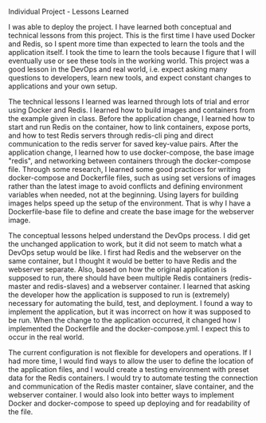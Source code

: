 Individual Project - Lessons Learned

I was able to deploy the project. I have learned both conceptual and technical 
lessons from this project. This is the first time I have used Docker and Redis,
so I spent more time than expected to learn the tools and the application 
itself. I took the time to learn the tools because I figure that I will 
eventually use or see these tools in the working world. This project was a good
lesson in the DevOps and real world, i.e. expect asking many questions to 
developers, learn new tools, and expect constant changes to applications and
your own setup.   

The technical lessons I learned was learned through lots of trial and error 
using Docker and Redis. I learned how to build images and containers from the 
example given in class. Before the application change, I learned how to start
and run Redis on the container, how to link containers, expose ports, and how 
to test Redis servers through redis-cli ping and direct communication to the 
redis server for saved key-value pairs. After the application change, I learned
how to use docker-compose, the base image "redis", and networking between 
containers through the docker-compose file. Through some research, I learned 
some good practices for writing docker-compose and Dockerfile files, such as 
using set versions of images rather than the latest image to avoid conflicts
and defining environment variables when needed, not at the beginning. Using 
layers for building images helps speed up the setup of the environment. That is
why I have a Dockerfile-base file to define and create the base image for the 
webserver image. 

The conceptual lessons helped understand the DevOps process. I did get the 
unchanged application to work, but it did not seem to match what a DevOps setup
would be like. I first had Redis and the webserver on the same container, but
I thought it would be better to have Redis and the webserver separate. Also, 
based on how the original application is supposed to run, there should have 
been multiple Redis containers (redis-master and redis-slaves) and a webserver 
container. I learned that asking the developer how the application is supposed 
to run is (extremely) necessary for automating the build, test, and deployment. 
I found a way to implement the application, but it was incorrect on how it was 
supposed to be run. When the change to the application occurred, it changed how 
I implemented the Dockerfile and the docker-compose.yml. I expect this to occur
in the real world. 

The current configuration is not flexible for developers and operations. If I 
had more time, I would find ways to allow the user to define the location of the 
application files, and I would create a testing environment with preset data for 
the Redis containers. I would try to automate testing the connection and 
communication of the Redis master container, slave container, and the webserver 
container. I would also look into better ways to implement Docker and 
docker-compose to speed up deploying and for readability of the file. 

